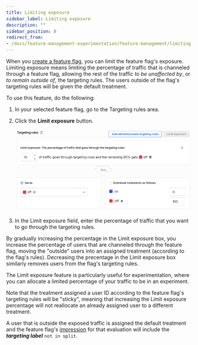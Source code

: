```yaml
---
title: Limiting exposure
sidebar_label: Limiting exposure
description: ""
sidebar_position: 8
redirect_from:
- /docs/feature-management-experimentation/feature-management/limiting-exposure
---
```


When you [create a feature flag](/docs/feature-management-experimentation/feature-management/setup/create-a-feature-flag), you can limit the feature flag's exposure. Limiting exposure means limiting the percentage of traffic that is channeled through a feature flag, allowing the rest of the traffic _to be unaffected by_, or _to remain outside of_, the targeting rules. The users outside of the flag's targeting rules will be given the default treatment.

To use this feature, do the following:

1. In your selected feature flag, go to the Targeting rules area.
2. Click the **Limit exposure** button.

    ![](../static/limiting-exposure.png)

3. In the Limit exposure field, enter the percentage of traffic that you want to go through the targeting rules. 

By gradually increasing the percentage in the Limit exposure box, you increase the percentage of users that are channeled through the feature flag, moving the "outside" users into an assigned treatment (according to the flag's rules). Decreasing the precentage in the Limit exposure box similarly removes users from the flag's targeting rules.

The Limit exposure feature is particularly useful for experimentation, where you can allocate a limited percentage of your traffic to be in an experiment.

Note that the treatment assigned a user ID according to the feature flag's targeting rules will be "sticky", meaning that increasing the Limit exposure percentage will not reallocate an already assigned user to a different treatment.

A user that is outside the exposed traffic is assigned the default treatment and the feature flag's [impression](/docs/feature-management-experimentation/feature-management/monitoring-analysis/impressions) for that evaluation will include the _**targeting label**_ `not in split`.